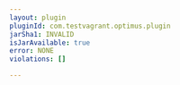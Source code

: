 ```yaml
---
layout: plugin
pluginId: com.testvagrant.optimus.plugin
jarSha1: INVALID
isJarAvailable: true
error: NONE
violations: []

---
```

